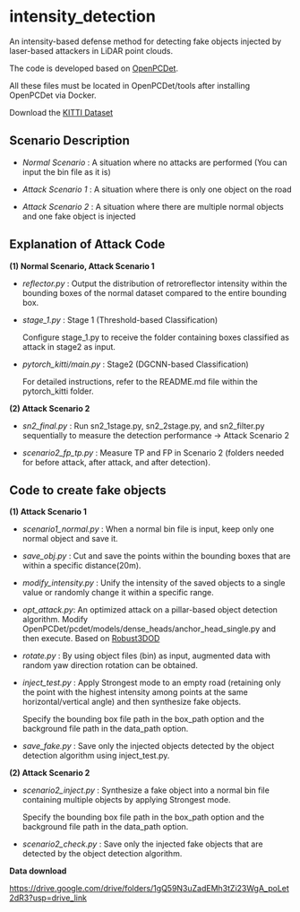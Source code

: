 # intensity_detection

An intensity-based defense method for detecting fake objects injected by laser-based attackers in LiDAR point clouds.

The code is developed based on [OpenPCDet](https://github.com/open-mmlab/OpenPCDet).

All these files must be located in OpenPCDet/tools after installing OpenPCDet via Docker.

Download the [KITTI Dataset](https://www.cvlibs.net/datasets/kitti/eval_object.php?obj_benchmark=2d)


## Scenario Description

- *Normal Scenario* : A situation where no attacks are performed (You can input the bin file as it is)

- *Attack Scenario 1* : A situation where there is only one object on the road

- *Attack Scenario 2* : A situation where there are multiple normal objects and one fake object is injected

## Explanation of Attack Code

**(1) Normal Scenario, Attack Scenario 1**

- *reflector.py* : Output the distribution of retroreflector intensity within the bounding boxes of the normal dataset compared to the entire bounding box.

- *stage_1.py* : Stage 1 (Threshold-based Classification)

  Configure stage_1.py to receive the folder containing boxes classified as attack in stage2 as input.

- *pytorch_kitti/main.py* : Stage2 (DGCNN-based Classification)

  For detailed instructions, refer to the README.md file within the pytorch_kitti folder.

**(2) Attack Scenario 2**

- *sn2_final.py* : Run sn2_1stage.py, sn2_2stage.py, and sn2_filter.py sequentially to measure the detection performance → Attack Scenario 2

- *scenario2_fp_tp.py* : Measure TP and FP in Scenario 2 (folders needed for before attack, after attack, and after detection).

## Code to create fake objects

**(1) Attack Scenario 1**

- *scenario1_normal.py* : When a normal bin file is input, keep only one normal object and save it.

- *save_obj.py* : Cut and save the points within the bounding boxes that are within a specific distance(20m).

- *modify_intensity.py* : Unify the intensity of the saved objects to a single value or randomly change it within a specific range.

- *opt_attack.py*: An optimized attack on a pillar-based object detection algorithm.
  Modify OpenPCDet/pcdet/models/dense_heads/anchor_head_single.py and then execute.
  Based on [Robust3DOD](https://github.com/Eaphan/Robust3DOD)

- *rotate.py* : By using object files (bin) as input, augmented data with random yaw direction rotation can be obtained.

- *inject_test.py* : Apply Strongest mode to an empty road (retaining only the point with the highest intensity among points at the same horizontal/vertical angle) and then synthesize fake objects.

  Specify the bounding box file path in the box_path option and the background file path in the data_path option.

- *save_fake.py* : Save only the injected objects detected by the object detection algorithm using inject_test.py.

**(2) Attack Scenario 2**

- *scenario2_inject.py* : Synthesize a fake object into a normal bin file containing multiple objects by applying Strongest mode.

  Specify the bounding box file path in the box_path option and the background file path in the data_path option.

- *scenario2_check.py* : Save only the injected fake objects that are detected by the object detection algorithm.

**Data download**

https://drive.google.com/drive/folders/1gQ59N3uZadEMh3tZi23WgA_poLet2dR3?usp=drive_link
